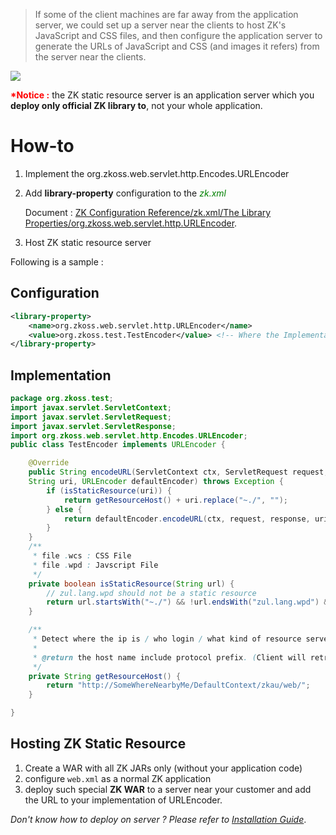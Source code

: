 

> If some of the client machines are far away from the application
> server, we could set up a server near the clients to host ZK's
> JavaScript and CSS files, and then configure the application server to
> generate the URLs of JavaScript and CSS (and images it refers) from
> the server near the clients.

![](images/URLEncoder.png)

<span style="font-weight: bold;color:red;" >\*Notice :</span> the ZK
static resource server is an application server which you <b>deploy only
official ZK library to</b>, not your whole application.

# How-to

1.  Implement the
    <javadoc  type="interface">org.zkoss.web.servlet.http.Encodes.URLEncoder</javadoc>
2.  Add **library-property** configuration to the
    <span style="color:green;font-style:italic;">zk.xml</span>
      
    Document : [ZK Configuration Reference/zk.xml/The Library
    Properties/org.zkoss.web.servlet.http.URLEncoder](ZK_Configuration_Reference/zk.xml/The_Library_Properties/org.zkoss.web.servlet.http.URLEncoder).
3.  Host ZK static resource server

Following is a sample :

## Configuration

``` xml
<library-property>
    <name>org.zkoss.web.servlet.http.URLEncoder</name>
    <value>org.zkoss.test.TestEncoder</value> <!-- Where the Implementation Class is -->
</library-property>
```

## Implementation

``` java
package org.zkoss.test;
import javax.servlet.ServletContext;
import javax.servlet.ServletRequest;
import javax.servlet.ServletResponse;
import org.zkoss.web.servlet.http.Encodes.URLEncoder;
public class TestEncoder implements URLEncoder {

    @Override
    public String encodeURL(ServletContext ctx, ServletRequest request, ServletResponse response,
    String uri, URLEncoder defaultEncoder) throws Exception {
        if (isStaticResource(uri)) {
            return getResourceHost() + uri.replace("~./", "");
        } else {
            return defaultEncoder.encodeURL(ctx, request, response, uri, defaultEncoder);
        }
    }
    /**
     * file .wcs : CSS File
     * file .wpd : Javscript File
     */
    private boolean isStaticResource(String url) {
        // zul.lang.wpd should not be a static resource
        return url.startsWith("~./") && !url.endsWith("zul.lang.wpd") && (url.endsWith(".wpd") || url.endsWith(".wcs"));
    }

    /**
     * Detect where the ip is / who login / what kind of resource server
     * 
     * @return the host name include protocol prefix. (Client will retrieve resource from it)
     */
    private String getResourceHost() {
        return "http://SomeWhereNearbyMe/DefaultContext/zkau/web/";
    }

}
```

## Hosting ZK Static Resource

1.  Create a WAR with all ZK JARs only (without your application code)
2.  configure `web.xml` as a normal ZK application
3.  deploy such special **ZK WAR** to a server near your customer and
    add the URL to your implementation of URLEncoder.

<i>Don't know how to deploy on server ? Please refer to [Installation
Guide](ZK_Installation_Guide)</i>.
